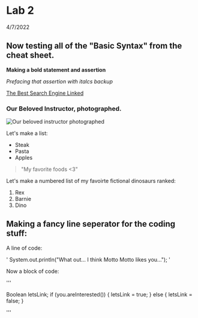
# Lab 2
4/7/2022

## Now testing all of the "Basic Syntax" from the cheat sheet.

**Making a bold statement and assertion**

*Prefacing that assertion with italcs backup*

[The Best Search Engine Linked](https://bing.com)

### Our Beloved Instructor, photographed.
![Our beloved instructor photographed](https://canvas.ucsd.edu/courses/37651/files/6683580/preview)

Let's make a list:
* Steak
* Pasta
* Apples

> "My favorite foods <3"

Let's make a numbered list of my favoirte fictional dinosaurs ranked:
1. Rex
2. Barnie
3. Dino

Making a fancy line seperator for the coding stuff:
---
A line of code:

' System.out.println("What out... I think Motto Motto likes you..."); '

Now a block of code:

'''

Boolean letsLink;
if (you.areInterested()) {
  letsLink = true;
} else {
  letsLink = false;
}

'''
